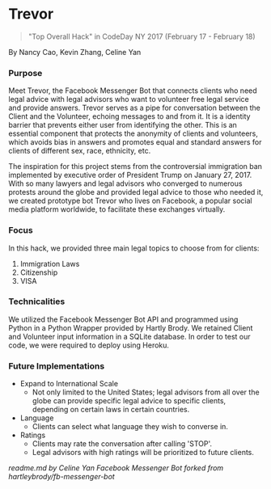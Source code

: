 # Trevor 
> "Top Overall Hack" in CodeDay NY 2017 (February 17 - February 18)

By Nancy Cao, Kevin Zhang, Celine Yan

### Purpose

Meet Trevor, the Facebook Messenger Bot that connects clients who need legal advice with legal advisors who want to volunteer free legal service and provide answers. Trevor serves as a pipe for conversation between the Client and the Volunteer, echoing messages to and from it. It is a identity barrier that prevents either user from identifying the other. This is an essential component that protects the anonymity of clients and volunteers, which avoids bias in answers and promotes equal and standard answers for clients of different sex, race, ethnicity, etc.

The inspiration for this project stems from the controversial immigration ban implemented by executive order of President Trump on January 27, 2017. With so many lawyers and legal advisors who converged to numerous protests around the globe and provided legal advice to those who needed it, we created prototype bot Trevor who lives on Facebook, a popular social media platform worldwide, to facilitate these exchanges virtually. 

### Focus

In this hack, we provided three main legal topics to choose from for clients: 

1. Immigration Laws
2. Citizenship
3. VISA

### Technicalities

We utilized the Facebook Messenger Bot API and programmed using Python in a Python Wrapper provided by Hartly Brody. We retained Client and Volunteer input information in a SQLite database. In order to test our code, we were required to deploy using Heroku. 

### Future Implementations

- Expand to International Scale
  - Not only limited to the United States; legal advisors from all over the globe can provide specific legal advice to specific clients, depending on certain laws in certain countries.
- Language
  - Clients can select what language they wish to converse in.
- Ratings
  - Clients may rate the conversation after calling 'STOP'.
  - Legal advisors with high ratings will be prioritized to future clients. 


*readme.md by Celine Yan*
*Facebook Messenger Bot forked from hartleybrody/fb-messenger-bot*

